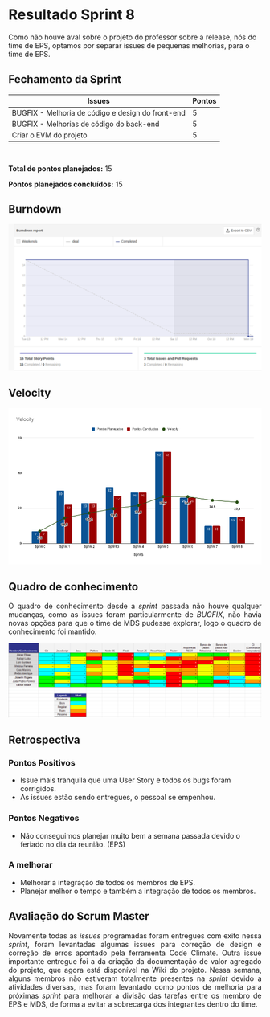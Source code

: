 # Resultado Sprint 8

<p style="align-item: justify;">
    Como não houve aval sobre o projeto do professor sobre a release, nós do time de EPS, optamos por separar issues de pequenas melhorias, para o time de EPS.
</p>

## Fechamento da Sprint

| Issues | Pontos |
| ------ | ------ |
| BUGFIX - Melhoria de código e design do front-end | 5 |
| BUGFIX - Melhorias de código do back-end | 5 |
| Criar o EVM do projeto | 5 |

</br>

**Total de pontos planejados:** 15
</br>

**Pontos planejados concluídos:** 15
</br>

## Burndown

![Burnout Sprint 8](./img/burndown_sprint08.png)

## Velocity

![Velocity Sprint 8](./img/velocity_sprint08.png)

## Quadro de conhecimento

<p style="text-align: justify;">
   O quadro de conhecimento desde a <i>sprint</i> passada não houve qualquer mudanças, como as issues foram particularmente de <i>BUGFIX</i>, não havia novas opções para que o time de MDS pudesse explorar, logo o quadro de conhecimento foi mantido.
</p>

![Quadro Sprint 6](./img/quadro_conhecimento_sprint_06.png)

## Retrospectiva

### Pontos Positivos

- Issue mais tranquila que uma User Story e todos os bugs foram corrigidos.
- As issues estão sendo entregues, o pessoal se empenhou.

### Pontos Negativos

- Não conseguimos planejar muito bem a semana passada devido o feriado no dia da reunião. (EPS)

### A melhorar

- Melhorar a integração de todos os membros de EPS.
- Planejar melhor o tempo e também a integração de todos os membros.

## Avaliação do Scrum Master

<p style="text-align: justify;">
    Novamente todas as <i>issues</i> programadas foram entregues com exito nessa  <i>sprint</i>, foram levantadas algumas issues para correção de design e correção de erros apontado pela ferramenta Code Climate. Outra issue importante entregue foi a da criação da documentação de valor agregado do projeto, que agora está disponível na Wiki do projeto. Nessa semana, alguns membros não estiveram totalmente presentes na <i>sprint</i> devido a atividades diversas, mas foram levantado como pontos de melhoria para próximas <i>sprint</i> para melhorar a divisão das tarefas entre os membro de EPS e MDS, de forma a evitar a sobrecarga dos integrantes dentro do time.
</p>
